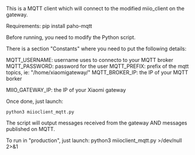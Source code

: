 This is a MQTT client which will connect to the modified miio_client on the gateway.

Requirements:
	pip install paho-mqtt
	

Before running, you need to modify the Python script.

There is a section "Constants" where you need to put the following details:

MQTT_USERNAME: username uses to connecto to your MQTT broker
MQTT_PASSWORD: password for the user
MQTT_PREFIX: prefix of the mqtt topics, ie: "/home/xiaomigateway/"
MQTT_BROKER_IP: the IP of your MQTT borker

MIIO_GATEWAY_IP: the IP of your Xiaomi gateway


Once done, just launch:

	python3 miioclient_mqtt.py

The script will output messages received from the gateway AND messages published on MQTT.

To run in "production", just launch: python3 miioclient_mqtt.py >/dev/null 2>&1

